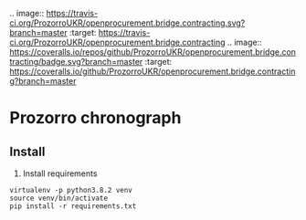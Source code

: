 .. image:: https://travis-ci.org/ProzorroUKR/openprocurement.bridge.contracting.svg?branch=master
    :target: https://travis-ci.org/ProzorroUKR/openprocurement.bridge.contracting
.. image:: https://coveralls.io/repos/github/ProzorroUKR/openprocurement.bridge.contracting/badge.svg?branch=master
    :target: https://coveralls.io/github/ProzorroUKR/openprocurement.bridge.contracting?branch=master

# Prozorro chronograph

## Install

1. Install requirements

```
virtualenv -p python3.8.2 venv
source venv/bin/activate
pip install -r requirements.txt
```
